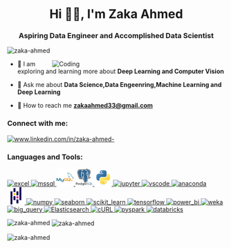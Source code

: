 <h1 align="center">Hi 👋🏻, I'm Zaka Ahmed</h1>
<h3 align="center">Aspiring Data Engineer and Accomplished Data Scientist</h3>

<p align="left"> <img src="https://komarev.com/ghpvc/?username=zaka-ahmed&label=Profile%20views&color=0e75b6&style=flat" alt="zaka-ahmed" /> </p>
<!-- <img align="right" alt="Coding" width="600" src="https://raw.githubusercontent.com/devSouvik/devSouvik/master/gif3.gif"> -->
<img align="right" alt="Coding" width="400" src= "https://www.canopusinfosystems.com/wp-content/uploads/2023/06/360-degree.gif">
<!-- - 🔭 I am currently working on Image Classification on TensorFlow -->

- 🔭 I am exploring and learning more about **Deep Learning and Computer Vision**

- 💬 Ask me about **Data Science,Data Engeenring,Machine Learning and Deep Learning**

- 📧 How to reach me **zakaahmed33@gmail.com**

<h3 align="left">Connect with me:</h3>
<p align="left">
<a href="https://linkedin.com/in/www.linkedin.com/in/zaka-ahmed-" target="blank"><img align="center" src="https://raw.githubusercontent.com/rahuldkjain/github-profile-readme-generator/master/src/images/icons/Social/linked-in-alt.svg" alt="www.linkedin.com/in/zaka-ahmed-" height="30" width="40" /></a>
</p>

 <h3 align="left">Languages and Tools:</h3>
<p align="left">
  <a href="https://www.microsoft.com/en-us/microsoft-365/excel" target="_blank" rel="noreferrer">
    <img src="https://img.icons8.com/fluency/48/000000/microsoft-excel-2019.png" alt="excel" width="40" height="40"/>
</a>

  <a href="https://www.microsoft.com/en-us/sql-server" target="_blank" rel="noreferrer">
    <img src="https://www.svgrepo.com/show/303229/microsoft-sql-server-logo.svg" alt="mssql" width="40" height="40"/>
  </a>
  <a href="https://www.mysql.com/" target="_blank" rel="noreferrer">
    <img src="https://raw.githubusercontent.com/devicons/devicon/master/icons/mysql/mysql-original-wordmark.svg" alt="mysql" width="40" height="40"/>
  </a>
  <a href="https://www.postgresql.org" target="_blank" rel="noreferrer">
    <img src="https://raw.githubusercontent.com/devicons/devicon/master/icons/postgresql/postgresql-original-wordmark.svg" alt="postgresql" width="40" height="40"/>
  </a>
  <a href="https://www.python.org" target="_blank" rel="noreferrer">
    <img src="https://raw.githubusercontent.com/devicons/devicon/master/icons/python/python-original.svg" alt="python" width="40" height="40"/>

   <a href="https://jupyter.org/" target="_blank" rel="noreferrer">
  <img src="https://upload.wikimedia.org/wikipedia/commons/thumb/3/38/Jupyter_logo.svg/883px-Jupyter_logo.svg.png" alt="jupyter" width="40" height="40"/>
</a>  
<a href="https://code.visualstudio.com/" target="_blank" rel="noreferrer">
  <img src="https://upload.wikimedia.org/wikipedia/commons/9/9a/Visual_Studio_Code_1.35_icon.svg" alt="vscode" width="40" height="40"/>
<a href="https://www.anaconda.com/" target="_blank" rel="noreferrer">
  <img src="https://upload.wikimedia.org/wikipedia/en/c/cd/Anaconda_Logo.png" alt="anaconda" width="40" height="40"/>
</a>
</a>
  <a href="https://pandas.pydata.org/" target="_blank" rel="noreferrer">
    <img src="https://raw.githubusercontent.com/devicons/devicon/2ae2a900d2f041da66e950e4d48052658d850630/icons/pandas/pandas-original.svg" alt="pandas" width="40" height="40"/>
  </a>
  <a href="https://numpy.org/" target="_blank" rel="noreferrer">
    <img src="https://numpy.org/doc/stable/_static/numpylogo.svg" alt="numpy" width="40" height="40"/>
    </a>
  <a href="https://seaborn.pydata.org/" target="_blank" rel="noreferrer">
    <img src="https://seaborn.pydata.org/_images/logo-mark-lightbg.svg" alt="seaborn" width="40" height="40"/>
  <a href="https://scikit-learn.org/" target="_blank" rel="noreferrer">
    <img src="https://upload.wikimedia.org/wikipedia/commons/0/05/Scikit_learn_logo_small.svg" alt="scikit_learn" width="40" height="40"/>
  </a>
  <a href="https://www.tensorflow.org" target="_blank" rel="noreferrer">
    <img src="https://www.vectorlogo.zone/logos/tensorflow/tensorflow-icon.svg" alt="tensorflow" width="40" height="40"/>
  </a>
   <a href="https://powerbi.microsoft.com/" target="_blank" rel="noreferrer">
    <img src="https://www.vectorlogo.zone/logos/microsoft_powerbi/microsoft_powerbi-icon.svg" alt="power_bi" width="40" height="40"/>
  </a>
  <a href="https://www.cs.waikato.ac.nz/ml/weka/" target="_blank" rel="noreferrer">
    <img src="https://weka.sourceforge.io/favicon.ico" alt="weka" width="40" height="40"/>
    <a href="https://cloud.google.com/bigquery" target="_blank" rel="noreferrer">
    <img src="https://www.vectorlogo.zone/logos/google_bigquery/google_bigquery-icon.svg" alt="big_query" width="40" height="40"/>
    <a href="https://www.elastic.co/elasticsearch/" target="_blank" rel="noreferrer">
  <img src="https://www.vectorlogo.zone/logos/elastic/elastic-icon.svg" alt="Elasticsearch" width="40" height="40"/>
<a href="https://www.elastic.co/elasticsearch/" target="_blank" rel="noreferrer"> 
<a href="https://curl.se/" target="_blank" rel="noreferrer">
  <img src="https://cdn.jsdelivr.net/gh/devicons/devicon/icons/curl/curl-plain.svg" alt="cURL" width="40" height="40"/>
</a>
<a href="https://spark.apache.org/docs/latest/api/python/" target="_blank" rel="noreferrer">
  <img src="https://upload.wikimedia.org/wikipedia/commons/f/f3/Apache_Spark_logo.svg" alt="pyspark" width="40" height="40"/>
</a>
<a href="https://databricks.com/" target="_blank" rel="noreferrer">
  <img src="https://upload.wikimedia.org/wikipedia/commons/thumb/6/63/Databricks_Logo.png/600px-Databricks_Logo.png" alt="databricks" width="40" height="40"/>
</a>

</p>


<p><img align="left" src="https://github-readme-stats.vercel.app/api/top-langs?username=zaka-ahmed&show_icons=true&locale=en&layout=compact" alt="zaka-ahmed" /></p>

<p>&nbsp;<img align="center" src="https://github-readme-stats.vercel.app/api?username=zaka-ahmed&show_icons=true&locale=en" alt="zaka-ahmed" /></p>

<p><img align="center" src="https://github-readme-streak-stats.herokuapp.com/?user=zaka-ahmed&" alt="zaka-ahmed" /></p>

